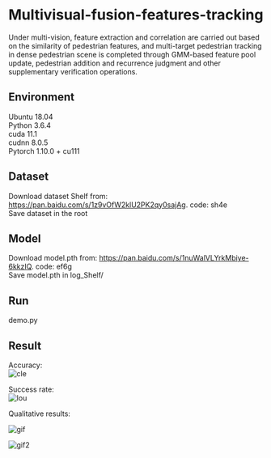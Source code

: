 # Multivisual-fusion-features-tracking
Under multi-vision, feature extraction and correlation are carried out based on the similarity of pedestrian features, and multi-target pedestrian tracking in dense pedestrian scene is completed through GMM-based feature pool update, pedestrian addition and recurrence judgment and other supplementary verification operations.

## Environment
Ubuntu 18.04  
Python 3.6.4  
cuda 11.1  
cudnn 8.0.5  
Pytorch 1.10.0 + cu111

## Dataset
Download dataset Shelf from: https://pan.baidu.com/s/1z9vOfW2klU2PK2qy0sajAg. code: sh4e  
Save dataset in the root  

## Model
Download model.pth from: https://pan.baidu.com/s/1nuWalVLYrkMbiye-6kkzIQ. code: ef6g  
Save model.pth in log_Shelf/  

## Run
demo.py  

## Result
Accuracy:  
![cle](https://github.com/HYJtooo/Multivisual-fusion-features-tracking/blob/main/CLE_all_svg.svg)  

Success rate:  
![Iou](https://github.com/HYJtooo/Multivisual-fusion-features-tracking/blob/main/IoU_all_svg.svg)  

Qualitative results:  
  
![gif](https://github.com/HYJtooo/Multivisual-fusion-features-tracking/blob/main/result1.gif)  

![gif2](https://github.com/HYJtooo/Multivisual-fusion-features-tracking/blob/main/result2.gif)
